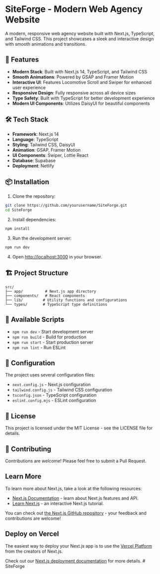 # SiteForge - Modern Web Agency Website

A modern, responsive web agency website built with Next.js, TypeScript, and Tailwind CSS. This project showcases a sleek and interactive design with smooth animations and transitions.

## 🚀 Features

- **Modern Stack**: Built with Next.js 14, TypeScript, and Tailwind CSS
- **Smooth Animations**: Powered by GSAP and Framer Motion
- **Interactive UI**: Features Locomotive Scroll and Swiper for enhanced user experience
- **Responsive Design**: Fully responsive across all device sizes
- **Type Safety**: Built with TypeScript for better development experience
- **Modern UI Components**: Utilizes DaisyUI for beautiful components

## 🛠️ Tech Stack

- **Framework**: Next.js 14
- **Language**: TypeScript
- **Styling**: Tailwind CSS, DaisyUI
- **Animation**: GSAP, Framer Motion
- **UI Components**: Swiper, Lottie React
- **Database**: Supabase
- **Deployment**: Netlify

## 📦 Installation

1. Clone the repository:
```bash
git clone https://github.com/yourusername/SiteForge.git
cd SiteForge
```

2. Install dependencies:
```bash
npm install
```

3. Run the development server:
```bash
npm run dev
```

4. Open [http://localhost:3000](http://localhost:3000) in your browser.

## 🏗️ Project Structure

```
src/
├── app/          # Next.js app directory
├── components/   # React components
├── lib/         # Utility functions and configurations
└── types/       # TypeScript type definitions
```

## 🚀 Available Scripts

- `npm run dev` - Start development server
- `npm run build` - Build for production
- `npm run start` - Start production server
- `npm run lint` - Run ESLint

## 🔧 Configuration

The project uses several configuration files:
- `next.config.js` - Next.js configuration
- `tailwind.config.js` - Tailwind CSS configuration
- `tsconfig.json` - TypeScript configuration
- `eslint.config.mjs` - ESLint configuration

## 📝 License

This project is licensed under the MIT License - see the LICENSE file for details.

## 🤝 Contributing

Contributions are welcome! Please feel free to submit a Pull Request.

## Learn More

To learn more about Next.js, take a look at the following resources:

- [Next.js Documentation](https://nextjs.org/docs) - learn about Next.js features and API.
- [Learn Next.js](https://nextjs.org/learn) - an interactive Next.js tutorial.

You can check out [the Next.js GitHub repository](https://github.com/vercel/next.js) - your feedback and contributions are welcome!

## Deploy on Vercel

The easiest way to deploy your Next.js app is to use the [Vercel Platform](https://vercel.com/new?utm_medium=default-template&filter=next.js&utm_source=create-next-app&utm_campaign=create-next-app-readme) from the creators of Next.js.

Check out our [Next.js deployment documentation](https://nextjs.org/docs/app/building-your-application/deploying) for more details.
#   S i t e F o r g e 
 
 